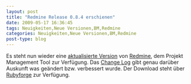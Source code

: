 ```yaml
---
layout: post
title: "Redmine Release 0.8.4 erschienen"
date: 2009-05-17 16:36:45
tags: Neuigkeiten,Neue Versionen,BM,Redmine
categories: Neuigkeiten,Neue Versionen,BM,Redmine
post-type: blog
---
```

Es steht nun wieder eine <a href="http://www.redmine.org/news/26">aktualisierte Version</a> von <a href="http://www.redmine.org">Redmine</a>, dem Projekt Management Tool zur Verfügung. Das <a href="http://www.redmine.org/versions/show/10">Change Log</a> gibt genau darüber Auskunft was geändert bzw. verbessert wurde.  Der Download steht über <a href="http://rubyforge.org/frs/?group_id=1850">Rubyforge</a> zur Verfügung.
